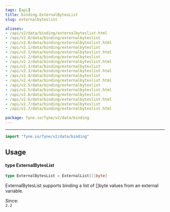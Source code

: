 ```yaml
---
tags: [api]
title: binding.ExternalBytesList
slug: externalbyteslist

aliases:
- /api/v2/data/binding/externalbyteslist.html
- /api/v2.0/data/binding/externalbyteslist
- /api/v2.0/data/binding/externalbyteslist.html
- /api/v2.1/data/binding/externalbyteslist
- /api/v2.1/data/binding/externalbyteslist.html
- /api/v2.2/data/binding/externalbyteslist
- /api/v2.2/data/binding/externalbyteslist.html
- /api/v2.3/data/binding/externalbyteslist
- /api/v2.3/data/binding/externalbyteslist.html
- /api/v2.4/data/binding/externalbyteslist
- /api/v2.4/data/binding/externalbyteslist.html
- /api/v2.5/data/binding/externalbyteslist
- /api/v2.5/data/binding/externalbyteslist.html
- /api/v2.6/data/binding/externalbyteslist
- /api/v2.6/data/binding/externalbyteslist.html
- /api/v2.7/data/binding/externalbyteslist
- /api/v2.7/data/binding/externalbyteslist.html

package: fyne.io/fyne/v2/data/binding
---
```



---
```go
import "fyne.io/fyne/v2/data/binding"
```

## Usage

#### type ExternalBytesList

```go
type ExternalBytesList = ExternalList[[]byte]
```

ExternalBytesList supports binding a list of []byte values from an external variable.


<div class="since">Since: <code>
2.2</code></div>
